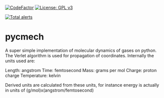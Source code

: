 
[![CodeFactor](https://www.codefactor.io/repository/github/ignaciojpickering/cm_simulator/badge)](https://www.codefactor.io/repository/github/ignaciojpickering/cm_simulator)
[![License: GPL v3](https://img.shields.io/badge/License-GPLv3-blue.svg)](https://www.gnu.org/licenses/gpl-3.0)

[![Total alerts](https://img.shields.io/lgtm/alerts/g/IgnacioJPickering/cm_simulator.svg?logo=lgtm&logoWidth=18)](https://lgtm.com/projects/g/IgnacioJPickering/cm_simulator/alerts/)

# pycmech

A super simple implementation of molecular dynamics of gases on python.
The Verlet algorithm is used for propagation of coordinates.
Internally the units used are:

Length: angstrom
Time: femtosecond
Mass: grams per mol
Charge: proton charge
Temperature: kelvin

Derived units are calculated from these units, for instance energy is actually
in units of (g/mol)x(angstrom/femtosecond)

